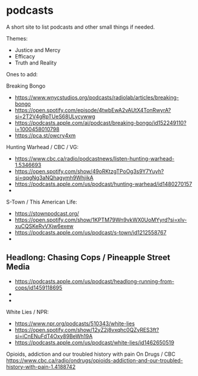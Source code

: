 # podcasts
A short site to list podcasts and other small things if needed.

Themes:
- Justice and Mercy
- Efficacy
- Truth and Reality

Ones to add:

Breaking Bongo
- https://www.wnycstudios.org/podcasts/radiolab/articles/breaking-bongo
- https://open.spotify.com/episode/4twbEwA2vAUtX4TonRwyrA?si=2T2V4gRpTUeS68ULycywwg
- https://podcasts.apple.com/ai/podcast/breaking-bongo/id152249110?i=1000458010798
- https://pca.st/owcry4xm

Hunting Warhead / CBC / VG:
- https://www.cbc.ca/radio/podcastnews/listen-hunting-warhead-1.5346693
- https://open.spotify.com/show/49oRKtzgTPoOg3s9Y7Yuyh?si=qqgNg3aNQhagymh9WhjikA
- https://podcasts.apple.com/us/podcast/hunting-warhead/id1480270157
-

S-Town / This American Life:
- https://stownpodcast.org/
- https://open.spotify.com/show/1KPTM79Wn9vkWX0UoMYyrd?si=xIv-xuCQSKeRvVXjw6exew
- https://podcasts.apple.com/us/podcast/s-town/id1212558767
-

Headlong: Chasing Cops / Pineapple Street Media
- 
- https://podcasts.apple.com/us/podcast/headlong-running-from-cops/id1459118695
- 
-

White Lies / NPR:
- https://www.npr.org/podcasts/510343/white-lies
- https://open.spotify.com/show/12yZ2j8vxqhc0QZyRES3ft?si=iCnENuFdT4Oxy89BeWh19A
- https://podcasts.apple.com/us/podcast/white-lies/id1462650519


Opioids, addiction and our troubled history with pain
On Drugs / CBC
https://www.cbc.ca/radio/ondrugs/opioids-addiction-and-our-troubled-history-with-pain-1.4188742
